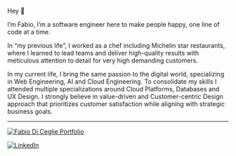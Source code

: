 Hey 👋

I’m Fabio, I’m a software engineer here to make people happy, one line of code at a time. 

In “my previous life”, I worked as a chef  including Michelin star restaurants, where I learned to lead teams and deliver high-quality results with meticulous attention to detail for very high demanding customers. 

In my current life, I bring the same passion to the digital world, specializing in Web Engineering, AI and Cloud Engineering. 
To consolidate my skills I attended multiple specializations around Cloud Platforms, Databases and UX Design. I strongly believe in value-driven and Customer-centric Design approach that prioritizes customer satisfaction while aligning with strategic business goals.

<hr />

<p>
  <a href="https://www.fabiodiceglie.com">
    <img alt="Fabio Di Ceglie Portfolio" src="https://img.shields.io/badge/Explore%20my%20website-blue?&style=for-the-badge"/>
  </a>
</p>
<p>
  <a href="https://www.linkedin.com/in/fabio-di-ceglie/">
    <img alt="LinkedIn" src="https://img.shields.io/badge/linkedin-%230077B5.svg?&style=for-the-badge&logo=linkedin&logoColor=white" />
  </a>
</p>
